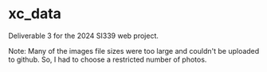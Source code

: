 # xc_data
Deliverable 3 for the 2024 SI339 web project. 

Note: Many of the images file sizes were too large and couldn't be uploaded to github. 
So, I had to choose a restricted number of photos.
